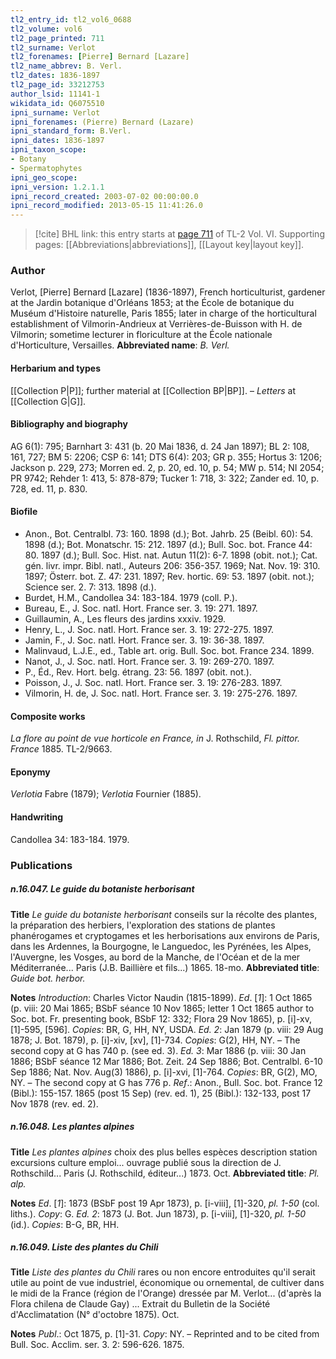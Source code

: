 ```yaml
---
tl2_entry_id: tl2_vol6_0688
tl2_volume: vol6
tl2_page_printed: 711
tl2_surname: Verlot
tl2_forenames: [Pierre] Bernard [Lazare]
tl2_name_abbrev: B. Verl.
tl2_dates: 1836-1897
tl2_page_id: 33212753
author_lsid: 11141-1
wikidata_id: Q6075510
ipni_surname: Verlot
ipni_forenames: (Pierre) Bernard (Lazare)
ipni_standard_form: B.Verl.
ipni_dates: 1836-1897
ipni_taxon_scope: 
- Botany
- Spermatophytes
ipni_geo_scope: 
ipni_version: 1.2.1.1
ipni_record_created: 2003-07-02 00:00:00.0
ipni_record_modified: 2013-05-15 11:41:26.0
---
```



> [!cite] BHL link: this entry starts at [page 711](https://www.biodiversitylibrary.org/page/33212753) of TL-2 Vol. VI.
> Supporting pages: [[Abbreviations|abbreviations]], [[Layout key|layout key]].

### Author

Verlot, \[Pierre\] Bernard \[Lazare\] (1836-1897), French horticulturist, gardener at the Jardin botanique d'Orléans 1853; at the École de botanique du Muséum d'Histoire naturelle, Paris 1855; later in charge of the horticultural establishment of Vilmorin-Andrieux at Verrières-de-Buisson with H. de Vilmorin; sometime lecturer in floriculture at the École nationale d'Horticulture, Versailles. 
**Abbreviated name**: *B. Verl.*

#### Herbarium and types

[[Collection P|P]]; further material at [[Collection BP|BP]]. – *Letters* at [[Collection G|G]].

#### Bibliography and biography

AG 6(1): 795; Barnhart 3: 431 (b. 20 Mai 1836, d. 24 Jan 1897); BL 2: 108, 161, 727; BM 5: 2206; CSP 6: 141; DTS 6(4): 203; GR p. 355; Hortus 3: 1206; Jackson p. 229, 273; Morren ed. 2, p. 20, ed. 10, p. 54; MW p. 514; NI 2054; PR 9742; Rehder 1: 413, 5: 878-879; Tucker 1: 718, 3: 322; Zander ed. 10, p. 728, ed. 11, p. 830.

#### Biofile

- Anon., Bot. Centralbl. 73: 160. 1898 (d.); Bot. Jahrb. 25 (Beibl. 60): 54. 1898 (d.); Bot. Monatschr. 15: 212. 1897 (d.); Bull. Soc. bot. France 44: 80. 1897 (d.); Bull. Soc. Hist. nat. Autun 11(2): 6-7. 1898 (obit. not.); Cat. gén. livr. impr. Bibl. natl., Auteurs 206: 356-357. 1969; Nat. Nov. 19: 310. 1897; Österr. bot. Z. 47: 231. 1897; Rev. hortic. 69: 53. 1897 (obit. not.); Science ser. 2. 7: 313. 1898 (d.).
- Burdet, H.M., Candollea 34: 183-184. 1979 (coll. P.).
- Bureau, E., J. Soc. natl. Hort. France ser. 3. 19: 271. 1897.
- Guillaumin, A., Les fleurs des jardins xxxiv. 1929.
- Henry, L., J. Soc. natl. Hort. France ser. 3. 19: 272-275. 1897.
- Jamin, F., J. Soc. natl. Hort. France ser. 3. 19: 36-38. 1897.
- Malinvaud, L.J.E., ed., Table art. orig. Bull. Soc. bot. France 234. 1899.
- Nanot, J., J. Soc. natl. Hort. France ser. 3. 19: 269-270. 1897.
- P., Éd., Rev. Hort. belg. étrang. 23: 56. 1897 (obit. not.).
- Poisson, J., J. Soc. natl. Hort. France ser. 3. 19: 276-283. 1897.
- Vilmorin, H. de, J. Soc. natl. Hort. France ser. 3. 19: 275-276. 1897.

#### Composite works

*La flore au point de vue horticole en France, in* J. Rothschild, *Fl. pittor. France* 1885. TL-2/9663.

#### Eponymy

*Verlotia* Fabre (1879); *Verlotia* Fournier (1885).

#### Handwriting

Candollea 34: 183-184. 1979.

### Publications

##### n.16.047. Le guide du botaniste herborisant

**Title**
*Le guide du botaniste herborisant* conseils sur la récolte des plantes, la préparation des herbiers, l'exploration des stations de plantes phanérogames et cryptogames et les herborisations aux environs de Paris, dans les Ardennes, la Bourgogne, le Languedoc, les Pyrénées, les Alpes, l'Auvergne, les Vosges, au bord de la Manche, de l'Océan et de la mer Méditerranée... Paris (J.B. Baillière et fils...) 1865. 18-mo.
**Abbreviated title**: *Guide bot. herbor.*

**Notes**
*Introduction*: Charles Victor Naudin (1815-1899).
*Ed*. \[*1*\]: 1 Oct 1865 (p. viii: 20 Mai 1865; BSbF séance 10 Nov 1865; letter 1 Oct 1865 author to Soc. bot. Fr. presenting book, BSbF 12: 332; Flora 29 Nov 1865), p. \[i\]-xv, \[1\]-595, \[596\]. *Copies*: BR, G, HH, NY, USDA.
*Ed. 2*: Jan 1879 (p. viii: 29 Aug 1878; J. Bot. 1879), p. \[i\]-xiv, \[xv\], \[1\]-734. *Copies*: G(2), HH, NY. – The second copy at G has 740 p. (see ed. 3).
*Ed. 3*: Mar 1886 (p. viii: 30 Jan 1886; BSbF séance 12 Mar 1886; Bot. Zeit. 24 Sep 1886; Bot. Centralbl. 6-10 Sep 1886; Nat. Nov. Aug(3) 1886), p. \[i\]-xvi, \[1\]-764. *Copies*: BR, G(2), MO, NY. – The second copy at G has 776 p.
*Ref*.: Anon., Bull. Soc. bot. France 12 (Bibl.): 155-157. 1865 (post 15 Sep) (rev. ed. 1), 25 (Bibl.): 132-133, post 17 Nov 1878 (rev. ed. 2).

##### n.16.048. Les plantes alpines

**Title**
*Les plantes alpines* choix des plus belles espèces description station excursions culture emploi... ouvrage publié sous la direction de J. Rothschild... Paris (J. Rothschild, éditeur...) 1873. Oct.
**Abbreviated title**: *Pl. alp.*

**Notes**
*Ed*. \[*1*\]: 1873 (BSbF post 19 Apr 1873), p. \[i-viii\], \[1\]-320, *pl. 1-50* (col. liths.). *Copy*: G.
*Ed. 2*: 1873 (J. Bot. Jun 1873), p. \[i-viii\], \[1\]-320, *pl. 1-50* (id.). *Copies*: B-G, BR, HH.

##### n.16.049. Liste des plantes du Chili

**Title**
*Liste des plantes du Chili* rares ou non encore entroduites qu'il serait utile au point de vue industriel, économique ou ornemental, de cultiver dans le midi de la France (région de l'Orange) dressée par M. Verlot... (d'après la Flora chilena de Claude Gay) ... Extrait du Bulletin de la Société d'Acclimatation (N° d'octobre 1875). Oct.

**Notes**
*Publ*.: Oct 1875, p. \[1\]-31. *Copy*: NY. – Reprinted and to be cited from Bull. Soc. Acclim. ser. 3. 2: 596-626. 1875.


